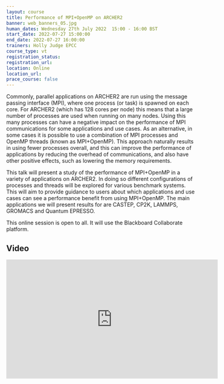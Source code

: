 ```yaml
---
layout: course
title: Performance of MPI+OpenMP on ARCHER2
banner: web_banners_05.jpg
human_dates: Wednesday 27th July 2022  15:00 - 16:00 BST
start_date: 2022-07-27 15:00:00
end_date: 2022-07-27 16:00:00
trainers: Holly Judge EPCC
course_type: vt
registration_status:
registration_url:
location: Online
location_url:
prace_course: false
---
```



 
Commonly, parallel applications on ARCHER2 are run using the message passing interface (MPI), where one process (or task) is spawned on each core. For ARCHER2 (which has 128 cores per node) this means that a large number of processes are used when running on many nodes. Using this many processes can have a negative impact on the performance of MPI communications for some applications and use cases. As an alternative, in some cases it is possible to use a combination of MPI processes and OpenMP threads (known as MPI+OpenMP). This approach naturally results in using fewer processes overall, and this can improve the performance of applications by reducing the overhead of communications, and also have other positive effects, such as lowering the memory requirements.
 
This talk will present a study of the performance of MPI+OpenMP in a variety of applications on ARCHER2. In doing so different configurations of processes and threads will be explored for various benchmark systems. This will aim to provide guidance to users about which applications and use cases can see a performance benefit from using MPI+OpenMP. The main applications we will present results for are CASTEP, CP2K, LAMMPS, GROMACS and Quantum EPRESSO.



This online session is open to all. It will use the Blackboard Collaborate platform.



<section id="service">

<!--

  <div class="row ">	

      <div class="col-xs-6 col-sm-4">
        <a class="ar2_linkbox ar2_linkbox-teal" 
          href="https://eu.bbcollab.com/guest/b8cacfdee89a4fc5adbbb4aa01d8f5e3">
          <strong>Join Session</strong><br/>
          Join this online session in your browser
        </a>
      </div>

      <div class="col-xs-6 col-sm-4">
        <a class="ar2_linkbox ar2_linkbox-green" href="courses/"
           href="myevents.ics">
          <strong>Add to Calendar</strong><br/>
          Download ICS file to add this event to your calendar complete with join link
        </a>
      </div>

											
    </div>

-->



<h2><a name="video">Video</a></h2>

<div>

<iframe title="Video"  width="560" height="315" src="https://www.youtube.com/embed/ct87SBUuyeQ" frameborder="0" allow="accelerometer; autoplay; encrypted-media; gyroscope; picture-in-picture" allowfullscreen></iframe>

</div>



<!--

<section id="service">
  <div class="container">
    <div class="row ">	



      <div class="col-xs-6 col-sm-4">
        <a class="ar2_linkbox ar2_linkbox-teal" href="  ">
          <strong>Transcript</strong><br/>
          Download a transcript of the video audio
        </a>
      </div>



      <div class="col-xs-6 col-sm-4">
        <a class="ar2_linkbox ar2_linkbox-green" href="courses/"
           href="ARCHER2_Training_VT.pdf">
          <strong>Slides</strong><br/>
          Download pdf of the presentation.
        </a>
      </div>
										
    </div>
  </div>
</section>
-->
